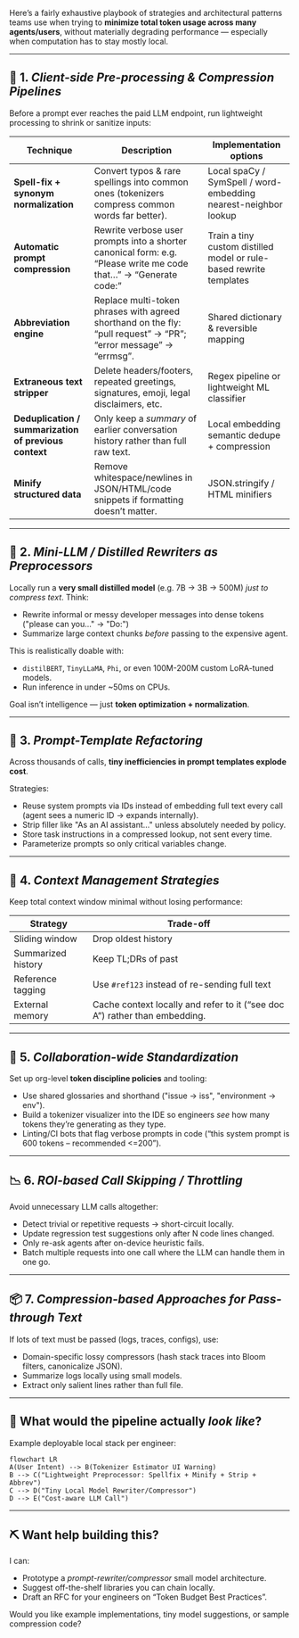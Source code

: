 Here’s a fairly exhaustive playbook of strategies and architectural patterns teams use when trying to **minimize total token usage across many agents/users**, without materially degrading performance — especially when computation has to stay mostly local.

---

## 🔌 1. *Client-side Pre-processing & Compression Pipelines*

Before a prompt ever reaches the paid LLM endpoint, run lightweight processing to shrink or sanitize inputs:

| Technique                                             | Description                                                                                                         | Implementation options                                              |
| ----------------------------------------------------- | ------------------------------------------------------------------------------------------------------------------- | ------------------------------------------------------------------- |
| **Spell-fix + synonym normalization**                 | Convert typos & rare spellings into common ones (tokenizers compress common words far better).                      | Local spaCy / SymSpell / word-embedding nearest-neighbor lookup     |
| **Automatic prompt compression**                      | Rewrite verbose user prompts into a shorter canonical form: e.g. “Please write me code that…” → “Generate code:”    | Train a tiny custom distilled model or rule-based rewrite templates |
| **Abbreviation engine**                               | Replace multi-token phrases with agreed shorthand on the fly:<br>“pull request” → “PR”; “error message” → “errmsg”. | Shared dictionary & reversible mapping                              |
| **Extraneous text stripper**                          | Delete headers/footers, repeated greetings, signatures, emoji, legal disclaimers, etc.                              | Regex pipeline or lightweight ML classifier                         |
| **Deduplication / summarization of previous context** | Only keep a *summary* of earlier conversation history rather than full raw text.                                    | Local embedding semantic dedupe + compression                       |
| **Minify structured data**                            | Remove whitespace/newlines in JSON/HTML/code snippets if formatting doesn’t matter.                                 | JSON.stringify / HTML minifiers                                     |

---

## 🧠 2. *Mini-LLM / Distilled Rewriters as Preprocessors*

Locally run a **very small distilled model** (e.g. 7B → 3B → 500M) *just to compress text*. Think:

* Rewrite informal or messy developer messages into dense tokens ("please can you…" → "Do:")
* Summarize large context chunks *before* passing to the expensive agent.

This is realistically doable with:

* `distilBERT`, `TinyLLaMA`, `Phi`, or even 100M-200M custom LoRA-tuned models.
* Run inference in under \~50ms on CPUs.

Goal isn’t intelligence — just **token optimization + normalization**.

---

## 🔁 3. *Prompt-Template Refactoring*

Across thousands of calls, **tiny inefficiencies in prompt templates explode cost**.

Strategies:

* Reuse system prompts via IDs instead of embedding full text every call (agent sees a numeric ID → expands internally).
* Strip filler like "As an AI assistant…" unless absolutely needed by policy.
* Store task instructions in a compressed lookup, not sent every time.
* Parameterize prompts so only critical variables change.

---

## 📓 4. *Context Management Strategies*

Keep total context window minimal without losing performance:

| Strategy           | Trade-off                                                                  |
| ------------------ | -------------------------------------------------------------------------- |
| Sliding window     | Drop oldest history                                                        |
| Summarized history | Keep TL;DRs of past                                                        |
| Reference tagging  | Use `#ref123` instead of re-sending full text                              |
| External memory    | Cache context locally and refer to it (“see doc A”) rather than embedding. |

---

## 🤝 5. *Collaboration-wide Standardization*

Set up org-level **token discipline policies** and tooling:

* Use shared glossaries and shorthand ("issue → iss", "environment → env").
* Build a tokenizer visualizer into the IDE so engineers *see* how many tokens they’re generating as they type.
* Linting/CI bots that flag verbose prompts in code (“this system prompt is 600 tokens – recommended <=200”).

---

## 📉 6. *ROI-based Call Skipping / Throttling*

Avoid unnecessary LLM calls altogether:

* Detect trivial or repetitive requests → short-circuit locally.
* Update regression test suggestions only after N code lines changed.
* Only re-ask agents after on-device heuristic fails.
* Batch multiple requests into one call where the LLM can handle them in one go.

---

## 📦 7. *Compression-based Approaches for Pass-through Text*

If lots of text must be passed (logs, traces, configs), use:

* Domain-specific lossy compressors (hash stack traces into Bloom filters, canonicalize JSON).
* Summarize logs locally using small models.
* Extract only salient lines rather than full file.

---

## 🔧 What would the pipeline actually *look like*?

Example deployable local stack per engineer:

```mermaid
flowchart LR
A(User Intent) --> B(Tokenizer Estimator UI Warning)
B --> C("Lightweight Preprocessor: Spellfix + Minify + Strip + Abbrev")
C --> D("Tiny Local Model Rewriter/Compressor")
D --> E("Cost-aware LLM Call")
```

---

## ⛏️ Want help building this?

I can:

* Prototype a *prompt-rewriter/compressor* small model architecture.
* Suggest off-the-shelf libraries you can chain locally.
* Draft an RFC for your engineers on “Token Budget Best Practices”.

Would you like example implementations, tiny model suggestions, or sample compression code?

